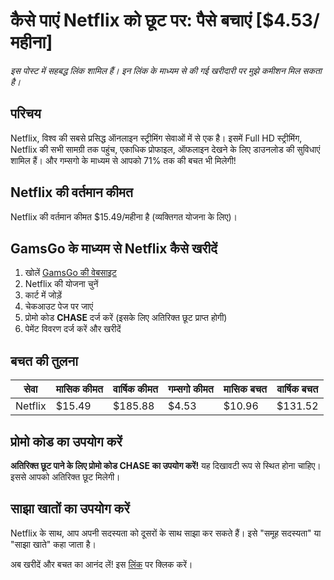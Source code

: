 # कैसे पाएं Netflix को छूट पर: पैसे बचाएं [$4.53/महीना]

*इस पोस्ट में सहबद्ध लिंक शामिल हैं। इन लिंक के माध्यम से की गई खरीदारी पर मुझे कमीशन मिल सकता है।*

## परिचय

Netflix, विश्व की सबसे प्रसिद्ध ऑनलाइन स्ट्रीमिंग सेवाओं में से एक है। इसमें Full HD स्ट्रीमिंग, Netflix की सभी सामग्री तक पहुंच, एकाधिक प्रोफाइल, ऑफलाइन देखने के लिए डाउनलोड की सुविधाएं शामिल हैं। और गम्सगो के माध्यम से आपको 71% तक की बचत भी मिलेगी!

## Netflix की वर्तमान कीमत

Netflix की वर्तमान कीमत $15.49/महीना है (व्यक्तिगत योजना के लिए)। 

## GamsGo के माध्यम से Netflix कैसे खरीदें

1. खोलें [GamsGo की वेबसाइट](https://www.gamsgo.com/partner/ykeX7B)
2. Netflix की योजना चुनें
3. कार्ट में जोड़ें
4. चेकआउट पेज पर जाएं
5. प्रोमो कोड **CHASE** दर्ज करें (इसके लिए अतिरिक्त छूट प्राप्त होगी)
6. पेमेंट विवरण दर्ज करें और खरीदें

## बचत की तुलना

| सेवा  | मासिक कीमत | वार्षिक कीमत | गम्सगो कीमत | मासिक बचत | वार्षिक बचत |
| ---- | ---- | ---- | ---- | ---- | ---- | 
| Netflix | $15.49 | $185.88 | $4.53 | $10.96 | $131.52 |

## प्रोमो कोड का उपयोग करें

**अतिरिक्त छूट पाने के लिए प्रोमो कोड CHASE का उपयोग करें!** यह दिखावटी रूप से स्थित होना चाहिए। इससे आपको अतिरिक्त छूट मिलेगी। 

## साझा खातों का उपयोग करें

Netflix के साथ, आप अपनी सदस्यता को दूसरों के साथ साझा कर सकते हैं। इसे "समूह सदस्यता" या "साझा खाते" कहा जाता है। 

अब खरीदें और बचत का आनंद लें! इस [लिंक](https://www.gamsgo.com/partner/ykeX7B) पर क्लिक करें।